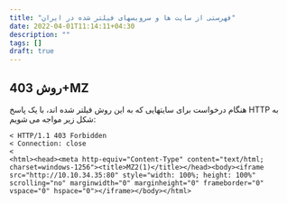 ```yaml
---
title: "فهرستی از سایت ها و سرویسهای فیلتر شده در ایران"
date: 2022-04-01T11:14:11+04:30
description: ""
tags: []
draft: true
---
```


## روش 403+MZ
هنگام درخواست برای سایتهایی که به این روش فیلتر شده اند، با یک پاسخ HTTP به شکل زیر مواجه می شویم:

```text
< HTTP/1.1 403 Forbidden
< Connection: close
< 
<html><head><meta http-equiv="Content-Type" content="text/html; charset=windows-1256"><title>MZ2(1)</title></head><body><iframe src="http://10.10.34.35:80" style="width: 100%; height: 100%" scrolling="no" marginwidth="0" marginheight="0" frameborder="0" vspace="0" hspace="0"></iframe></body></html>
```

